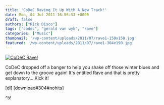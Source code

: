 ```yaml
---
title: 'CoDeC Raving It Up With A New Track!'
date: Mon, 04 Jul 2011 16:56:33 +0000
draft: false
authors: ["Rick Disco"]
tags: ["codec", "gerald van wyk", "rave"]
categories: ["Music"]
thumbnail: '/wp-content/uploads/2011/07/rave1-150x150.jpg'
featured: '/wp-content/uploads/2011/07/rave1-304x190.jpg'
---
```


[![](/wp-content/uploads/2011/07/rave1.jpg "CoDeC Rave!")](/wp-content/uploads/2011/07/rave1.jpg)

CoDeC dropped off a banger to help you shake off those winter blues and get down to the groove again! It's entitled Rave and that is pretty explanatory... Kick it!

\[dl\] \[download#304#nohits\]

^5!

